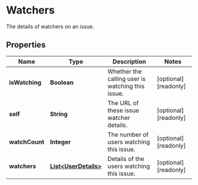 

# Watchers

The details of watchers on an issue.

## Properties

| Name | Type | Description | Notes |
|------------ | ------------- | ------------- | -------------|
|**isWatching** | **Boolean** | Whether the calling user is watching this issue. |  [optional] [readonly] |
|**self** | **String** | The URL of these issue watcher details. |  [optional] [readonly] |
|**watchCount** | **Integer** | The number of users watching this issue. |  [optional] [readonly] |
|**watchers** | [**List&lt;UserDetails&gt;**](UserDetails.md) | Details of the users watching this issue. |  [optional] [readonly] |



